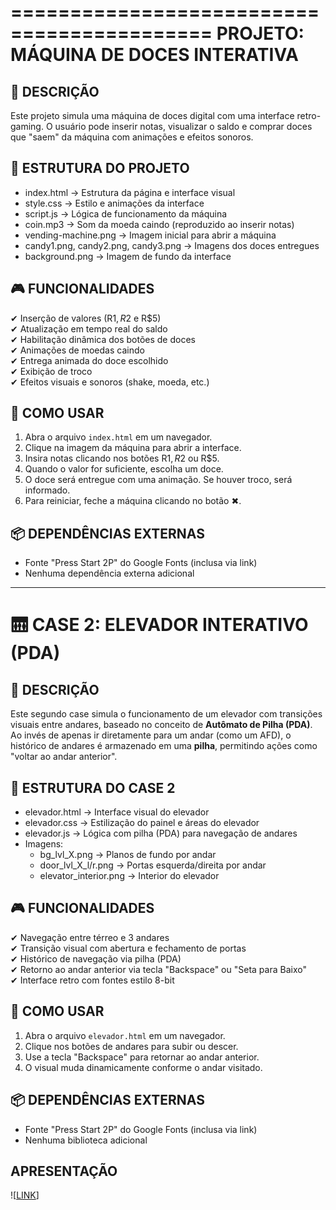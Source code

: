 ===========================================
 PROJETO: MÁQUINA DE DOCES INTERATIVA
===========================================

📁 DESCRIÇÃO
-----------
Este projeto simula uma máquina de doces digital com uma interface retro-gaming.
O usuário pode inserir notas, visualizar o saldo e comprar doces que "saem" da máquina com animações e efeitos sonoros.

🧩 ESTRUTURA DO PROJETO
------------------------
- index.html      → Estrutura da página e interface visual
- style.css       → Estilo e animações da interface
- script.js       → Lógica de funcionamento da máquina
- coin.mp3        → Som da moeda caindo (reproduzido ao inserir notas)
- vending-machine.png → Imagem inicial para abrir a máquina
- candy1.png, candy2.png, candy3.png → Imagens dos doces entregues
- background.png  → Imagem de fundo da interface

🎮 FUNCIONALIDADES
-------------------
✔ Inserção de valores (R$1, R$2 e R$5)  
✔ Atualização em tempo real do saldo  
✔ Habilitação dinâmica dos botões de doces  
✔ Animações de moedas caindo  
✔ Entrega animada do doce escolhido  
✔ Exibição de troco  
✔ Efeitos visuais e sonoros (shake, moeda, etc.)

🚀 COMO USAR
------------
1. Abra o arquivo `index.html` em um navegador.
2. Clique na imagem da máquina para abrir a interface.
3. Insira notas clicando nos botões R$1, R$2 ou R$5.
4. Quando o valor for suficiente, escolha um doce.
5. O doce será entregue com uma animação. Se houver troco, será informado.
6. Para reiniciar, feche a máquina clicando no botão ✖.

📦 DEPENDÊNCIAS EXTERNAS
-------------------------
- Fonte "Press Start 2P" do Google Fonts (inclusa via link)
- Nenhuma dependência externa adicional

---

🛗 CASE 2: ELEVADOR INTERATIVO (PDA)
====================================

📁 DESCRIÇÃO
-----------
Este segundo case simula o funcionamento de um elevador com transições visuais entre andares, baseado no conceito de **Autômato de Pilha (PDA)**. Ao invés de apenas ir diretamente para um andar (como um AFD), o histórico de andares é armazenado em uma **pilha**, permitindo ações como "voltar ao andar anterior".

🧩 ESTRUTURA DO CASE 2
------------------------
- elevador.html   → Interface visual do elevador
- elevador.css    → Estilização do painel e áreas do elevador
- elevador.js     → Lógica com pilha (PDA) para navegação de andares
- Imagens:
  - bg_lvl_X.png → Planos de fundo por andar
  - door_lvl_X_l/r.png → Portas esquerda/direita por andar
  - elevator_interior.png → Interior do elevador

🎮 FUNCIONALIDADES
-------------------
✔ Navegação entre térreo e 3 andares  
✔ Transição visual com abertura e fechamento de portas  
✔ Histórico de navegação via pilha (PDA)  
✔ Retorno ao andar anterior via tecla "Backspace" ou "Seta para Baixo"  
✔ Interface retro com fontes estilo 8-bit  

🚀 COMO USAR
------------
1. Abra o arquivo `elevador.html` em um navegador.
2. Clique nos botões de andares para subir ou descer.
3. Use a tecla "Backspace" para retornar ao andar anterior.
4. O visual muda dinamicamente conforme o andar visitado.

📦 DEPENDÊNCIAS EXTERNAS
-------------------------
- Fonte "Press Start 2P" do Google Fonts (inclusa via link)
- Nenhuma biblioteca adicional

## APRESENTAÇÃO 
![[LINK](https://gamma.app/docs/Automatos-Finitos-Uma-Doce-Introducao-u2y3cqtgyrl15a9?mode=doc)]
